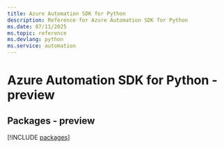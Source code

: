 ```yaml
---
title: Azure Automation SDK for Python
description: Reference for Azure Automation SDK for Python
ms.date: 07/11/2025
ms.topic: reference
ms.devlang: python
ms.service: automation
---
```

# Azure Automation SDK for Python - preview
## Packages - preview
[!INCLUDE [packages](automation-index.md)]